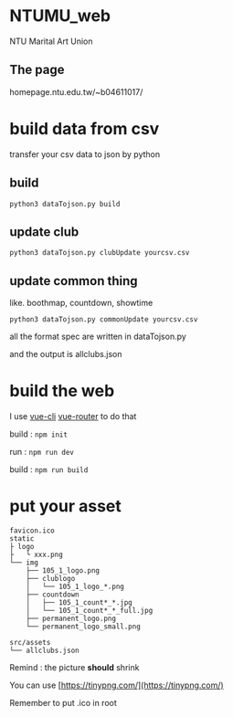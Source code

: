 # NTUMU_web

NTU Marital Art Union

## The page

homepage.ntu.edu.tw/~b04611017/


# build data from csv

transfer your csv data to json by python

## build

` python3 dataTojson.py build `

## update club

` python3 dataTojson.py clubUpdate yourcsv.csv `

## update common thing 

like. boothmap, countdown, showtime

` python3 dataTojson.py commonUpdate yourcsv.csv `

all the format spec are written in dataTojson.py

and the output is allclubs.json


# build the web

I use [vue-cli](https://github.com/vuejs/vue-cli) [vue-router](https://github.com/vuejs/vue-router) to do that

build : ` npm init `

run   : ` npm run dev `

build : ` npm run build `

# put your asset

```
favicon.ico
static
├ logo 
├   └ xxx.png
└── img
    ├── 105_1_logo.png
    ├── clublogo
    │   └── 105_1_logo_*.png
    ├── countdown
    │   ├── 105_1_count*_*.jpg
    │   └── 105_1_count*_*_full.jpg
    ├── permanent_logo.png
    └── permanent_logo_small.png

src/assets
└── allclubs.json
```
Remind : the picture **should** shrink 

You can use [https://tinypng.com/](https://tinypng.com/)

Remember to put .ico in root


